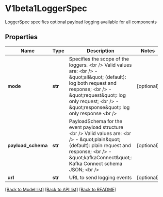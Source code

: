 # V1beta1LoggerSpec

LoggerSpec specifies optional payload logging available for all components
## Properties
Name | Type | Description | Notes
------------ | ------------- | ------------- | -------------
**mode** | **str** | Specifies the scope of the loggers. &lt;br /&gt; Valid values are: &lt;br /&gt; - \&quot;all\&quot; (default): log both request and response; &lt;br /&gt; - \&quot;request\&quot;: log only request; &lt;br /&gt; - \&quot;response\&quot;: log only response &lt;br /&gt; | [optional] 
**payload_schema** | **str** | PayloadSchema for the event payload structure &lt;br /&gt; Valid values are: &lt;br /&gt; - \&quot;plain\&quot; (default): plain request and response; &lt;br /&gt; - \&quot;kafkaConnect\&quot;: Kafka Connect schema JSON; &lt;br /&gt; | [optional] 
**url** | **str** | URL to send logging events | [optional] 

[[Back to Model list]](../README.md#documentation-for-models) [[Back to API list]](../README.md#documentation-for-api-endpoints) [[Back to README]](../README.md)


